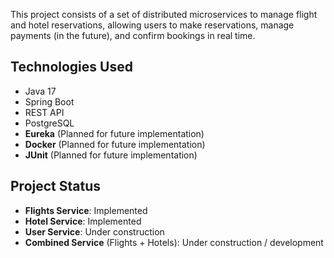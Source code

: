 This project consists of a set of distributed microservices to manage flight and hotel reservations, allowing users to make reservations,
manage payments (in the future), and confirm bookings in real time.

## Technologies Used
- Java 17
- Spring Boot
- REST API
- PostgreSQL
- **Eureka** (Planned for future implementation)
- **Docker** (Planned for future implementation)
- **JUnit** (Planned for future implementation)

## Project Status
- **Flights Service**: Implemented
- **Hotel Service**: Implemented
- **User Service**: Under construction
- **Combined Service** (Flights + Hotels): Under construction / development
